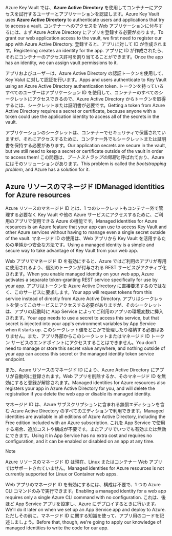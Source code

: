 <span data-ttu-id="1b69f-101">Azure Key Vault では、**Azure Active Directory** を使用してコンテナーにアクセスを試行するユーザーとアプリケーションを認証します。</span><span class="sxs-lookup"><span data-stu-id="1b69f-101">Azure Key Vault uses **Azure Active Directory** to authenticate users and applications that try to access a vault.</span></span> <span data-ttu-id="1b69f-102">コンテナーへのアクセスを Web アプリケーションに付与するには、まず Azure Active Directory にアプリを登録する必要があります。</span><span class="sxs-lookup"><span data-stu-id="1b69f-102">To grant our web application access to the vault, we first need to register our app with Azure Active Directory.</span></span> <span data-ttu-id="1b69f-103">登録すると、アプリに対して ID が作成されます。</span><span class="sxs-lookup"><span data-stu-id="1b69f-103">Registering creates an identity for the app.</span></span> <span data-ttu-id="1b69f-104">アプリに ID が作成されたら、それにコンテナーのアクセス許可を割り当てることができます。</span><span class="sxs-lookup"><span data-stu-id="1b69f-104">Once the app has an identity, we can assign vault permissions to it.</span></span>

<span data-ttu-id="1b69f-105">アプリおよびユーザーは、Azure Active Directory の認証トークンを使用して、Key Valut に対して認証を行います。</span><span class="sxs-lookup"><span data-stu-id="1b69f-105">Apps and users authenticate to Key Vault using an Azure Active Directory authentication token.</span></span> <span data-ttu-id="1b69f-106">トークンを持っているすべてのユーザーはアプリケーション ID を使用して、コンテナーのすべてのシークレットにアクセスできるので、Azure Active Directory からトークンを取得するには、シークレットまたは証明書が必要です。</span><span class="sxs-lookup"><span data-stu-id="1b69f-106">Getting a token from Azure Active Directory requires a secret or certificate, because anyone with a token could use the application identity to access all of the secrets in the vault.</span></span>

<span data-ttu-id="1b69f-107">アプリケーションのシークレットは、コンテナーでセキュリティで保護されていますが、それにアクセスするために、コンテナー外でもシークレットまたは証明書を保持する必要があります。</span><span class="sxs-lookup"><span data-stu-id="1b69f-107">Our application secrets are secure in the vault, but we still need to keep a secret or certificate outside of the vault in order to access them!</span></span> <span data-ttu-id="1b69f-108">この問題は、*ブートストラップの問題*と呼ばれており、Azure にはそのソリューションがあります。</span><span class="sxs-lookup"><span data-stu-id="1b69f-108">This problem is called the *bootstrapping problem*, and Azure has a solution for it.</span></span>

## <a name="managed-identities-for-azure-resources"></a><span data-ttu-id="1b69f-109">Azure リソースのマネージド ID</span><span class="sxs-lookup"><span data-stu-id="1b69f-109">Managed identities for Azure resources</span></span>

<span data-ttu-id="1b69f-110">Azure リソースのマネージド ID とは、1 つのシークレットもコンテナー外で管理する必要なく Key Vault や他の Azure サービスにアクセスするために、ご利用のアプリで使用できる Azure の機能です。</span><span class="sxs-lookup"><span data-stu-id="1b69f-110">Managed identities for Azure resources is an Azure feature that your app can use to access Key Vault and other Azure services without having to manage even a single secret outside of the vault.</span></span> <span data-ttu-id="1b69f-111">マネージド ID の使用は、Web アプリから Key Vault を活用するための単純かつ安全な方法です。</span><span class="sxs-lookup"><span data-stu-id="1b69f-111">Using a managed identity is a simple and secure way to take advantage of Key Vault from your web app.</span></span>

<span data-ttu-id="1b69f-112">Web アプリでマネージド ID を有効にすると、Azure ではご利用のアプリが専用に使用されるよう、個別のトークンが付与される REST サービスがアクティブ化されます。</span><span class="sxs-lookup"><span data-stu-id="1b69f-112">When you enable managed identity on your web app, Azure activates a separate token-granting REST service specifically for use by your app.</span></span> <span data-ttu-id="1b69f-113">アプリはトークンを Azure Active Directory に直接要求するのではなく、このサービスに要求します。</span><span class="sxs-lookup"><span data-stu-id="1b69f-113">Your app will request tokens from this service instead of directly from Azure Active Directory.</span></span> <span data-ttu-id="1b69f-114">アプリはシークレットを使ってこのサービスにアクセスする必要がありますが、そのシークレットは、アプリの起動時に App Service によってご利用のアプリの環境変数に挿入されます。</span><span class="sxs-lookup"><span data-stu-id="1b69f-114">Your app needs to use a secret to access this service, but that secret is injected into your app's environment variables by App Service when it starts up.</span></span> <span data-ttu-id="1b69f-115">このシークレット値をどこかで管理したり格納する必要はありません。また、アプリ外部からこのシークレットまたはマネージド ID トークン サービスのエンドポイントにアクセスすることはできません。</span><span class="sxs-lookup"><span data-stu-id="1b69f-115">You don't need to manage or store this secret value anywhere, and nothing outside of your app can access this secret or the managed identity token service endpoint.</span></span>

<span data-ttu-id="1b69f-116">また、Azure リソースのマネージド ID により、Azure Active Directory にアプリが自動的に登録されます。Web アプリを削除するか、そのマネージド ID を無効にすると登録が解除されます。</span><span class="sxs-lookup"><span data-stu-id="1b69f-116">Managed identities for Azure resources also registers your app in Azure Active Directory for you, and will delete the registration if you delete the web app or disable its managed identity.</span></span>

<span data-ttu-id="1b69f-117">マネージド ID は、Azure サブスクリプションに含まれる無償エディションを含む Azure Active Directory のすべてのエディションで利用できます。</span><span class="sxs-lookup"><span data-stu-id="1b69f-117">Managed identities are available in all editions of Azure Active Directory, including the Free edition included with an Azure subscription.</span></span> <span data-ttu-id="1b69f-118">これを App Service で使用する場合、追加コストや構成が不要です。またアプリでいつでも有効または無効にできます。</span><span class="sxs-lookup"><span data-stu-id="1b69f-118">Using it in App Service has no extra cost and requires no configuration, and it can be enabled or disabled on an app at any time.</span></span>

> [!NOTE]
> <span data-ttu-id="1b69f-119">Azure リソースのマネージド ID は現在、Linux またはコンテナー Web アプリではサポートされていません。</span><span class="sxs-lookup"><span data-stu-id="1b69f-119">Managed identities for Azure resources is not currently supported for Linux or Container web apps.</span></span>

<span data-ttu-id="1b69f-120">Web アプリのマネージド ID を有効にするには、構成は不要で、1 つの Azure CLI コマンドのみで実行できます。</span><span class="sxs-lookup"><span data-stu-id="1b69f-120">Enabling a managed identity for a web app requires only a single Azure CLI command with no configuration.</span></span> <span data-ttu-id="1b69f-121">これは、後ほど App Service アプリを設定し、Azure にデプロイするときに行います。</span><span class="sxs-lookup"><span data-stu-id="1b69f-121">We'll do it later on when we set up an App Service app and deploy to Azure.</span></span> <span data-ttu-id="1b69f-122">ただしその前に、マネージド ID に関する知識を使って、アプリ用のコードを記述しましょう。</span><span class="sxs-lookup"><span data-stu-id="1b69f-122">Before that, though, we're going to apply our knowledge of managed identities to write the code for our app.</span></span>